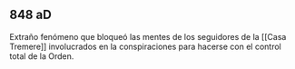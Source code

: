 ## 848 aD 
Extraño fenómeno que bloqueó las mentes de los seguidores de la [[Casa Tremere]] involucrados en la conspiraciones para hacerse con el control total de la Orden. 